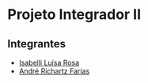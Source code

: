 # Projeto Integrador II

## Integrantes

- [Isabelli Luísa Rosa](https//:github/isabellirosa)
- [André Richartz Farias](https//:github/andrerichartz)